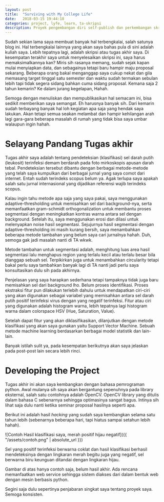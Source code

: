 ```yaml
---
layout: post
title:  "Surviving with My College Life"
date:   2018-03-15 19:44:18
categories: project, lyfe, learn, ta-skripsi
description: Proyek pengembangan diri self-publish dan perkembangan skripsi dengan bumbu curhat
---
```

Sudah sekian lama saya membuat banyak hal terbengkalai, salah satunya blog ini.
Hal terbengkalai lainnya yang akan saya bahas pula di sini adalah kuliah saya.
Lebih tepatnya lagi, adalah skripsi atau tugas akhir saya. Di kesempatan
terakhir saya untuk menyelesaikan skripsi ini, saya harus memaksimalkannya kan?
Miris sih rasanya memang, sudah sejak kapan mulai menyiapkan data, dan
sebagainya tetapi baru hampir maju proposal sekarang. Beberapa orang bakal
menganggap saya cukup nekat dan gila memasang target tinggal satu semester dan
waktu sudah termakan sebulan lebih tapi tidak segera sidang bahkan cuma
sidang proposal. Kemana saja 2 tahun kemarin? Ke dalam jurang kegelapan, Hahah.

Semoga dengan menuliskan dan mempublikasikan hal semacam ini, bisa sedikit
memberikan saya semangat. Eh harusnya banyak sih. Dari kemarin sudah terbayang
banyak hal loh kegiatan apa saja yang hendak saya lakukan. Akan tetapi semua
seakan melambat dan hampir kehilangan arah lagi gara-gara beberapa masalah di
rumah yang tidak bisa saya umbar walaupun ingin hahah.

Selayang Pandang Tugas akhir
============================

Tugas akhir saya adalah tentang pendeteksian (klasifikasi) sel darah putih
(leukosit) terinfeksi demam berdarah pada foto mirkoskopis apusan darah tebal.
Pendeteksian tersebut dibantu dengan berbagai metode-metode yang telah saya
kumpulkan dari berbagai jurnal yang saya comot dari internet. Entah sudah
terindeks scopus belum ya. Agak terlupa saya apakah salah satu jurnal
internasional yang dijadikan referensi wajib terindeks scopus.

Kalau ingin tahu metode apa saja yang saya pakai, saya menggunakan
adaptive-thresholding untuk memisahkan sel dari background-nya, serta
memanfaatkan gram-schmidt orthogonalization untuk membantu proses segmentasi
dengan meningkatkan kontras warna antara sel dengan background. Setelah itu,
saya menggunakan erosi dan dilasi untuk melenyapkan noise hasil segmentasi.
Sejujurnya hasil segmentasi dengan adaptive-thresholding ini masih kurang
bersih, saya menambahkan beberapa metode tambahan yang belum saya cari jurnalnya
hahah. Duh, semoga gak jadi masalah nanti di TA wkwk.

Metode tambahan untuk segmentasi adalah, menghitung luas area hasil segmentasi
lalu menghapus region yang terlalu kecil atau terlalu besar bila dianggap sebuah
sel. Terpikirkan juga untuk menambahkan circularity tetapi bakal perlu saya
tambahkan banyak lagi di TA nanti jadi perlu saya konsultasikan dulu sih pada
akhirnya.

Penjelasan yang saya harapkan sederhana tetapi tampaknya tidak juga baru
memisahkan sel dari background lho. Belum proses identifikasi. Proses ekstraksi
fitur pun dilakukan terlebih dahulu untuk mendapatkan ciri-ciri yang akan
digunakan sebagai variabel yang memisahkan antara sel darah putih positif
terinfeksi virus dengan yang negatif terinfeksi. Fitur atau ciri yang digunakan
adalah histogram warna, lebih tepatnya lagi histogram warna dalam colorspace
HSV (Hue, Saturation, Value).

Setelah dapat fitur yang akan diklasifikasikan, dilanjutkan dengan metode
klasifikasi yang akan saya gunakan yaitu Support Vector Machine. Sebuah metode
machine learning berdasarkan berbagai model statistik dan lain-lain.

Banyak istilah sulit ya, pada kesempatan berikutnya akan saya jelaskan pada
post-post lain secara lebih rinci.

Developing the Project
======================

Tugas akhir ini akan saya kembangkan dengan bahasa pemrograman python. Awal
mulanya sih saya akan bergantung sepenuhnya pada library eksternal, salah satu
contohnya adalah OpenCV. OpenCV library yang ditulis dalam bahasa C sebenarnya
sehingga optimasinya sangat bagus. Intinya sih lihat saja dulu nanti ketika
seminar proposal hasilnya seperti apa.

Berikut ini adalah hasil _hacking_ yang sudah saya kembangkan selama satu tahun
lebih (sebenarnya beberapa hari, tapi hiatus sampai setahun lebih hahah).

![Contoh Hasil klasifikasi saya, merah positif hijau negatif]({{ "/assets/contoh.png" | absolute_url }})

Sel yang positif terinfeksi berwarna coklat dan hasil klasifikasi berhasil
mendeteksinya dengan lingkaran merah begitu juga yang negatif, sel berwarna
biru keunguan ditandai dengan lingkaran hijau.

Gambar di atas hanya contoh saja, belum hasil akhir. Ada rencana memanfaatkan
web service sehingga sistem diakses dari dalam bentuk web dengan mesin berbasis
python.

Segini saja dulu sepertinya penjabaran singkat saya tentang proyek saya.
Semoga konsisten.
